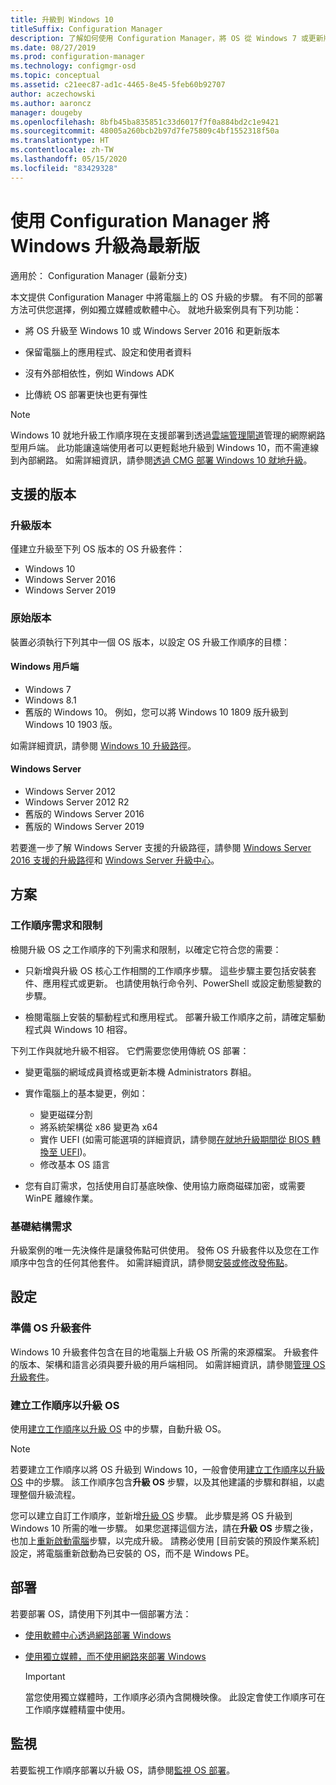 ```yaml
---
title: 升級到 Windows 10
titleSuffix: Configuration Manager
description: 了解如何使用 Configuration Manager，將 OS 從 Windows 7 或更新版本升級到 Windows 10。
ms.date: 08/27/2019
ms.prod: configuration-manager
ms.technology: configmgr-osd
ms.topic: conceptual
ms.assetid: c21eec87-ad1c-4465-8e45-5feb60b92707
author: aczechowski
ms.author: aaroncz
manager: dougeby
ms.openlocfilehash: 8bfb45ba835851c33d6017f7f0a884bd2c1e9421
ms.sourcegitcommit: 48005a260bcb2b97d7fe75809c4bf1552318f50a
ms.translationtype: HT
ms.contentlocale: zh-TW
ms.lasthandoff: 05/15/2020
ms.locfileid: "83429328"
---
```

# <a name="upgrade-windows-to-the-latest-version-with-configuration-manager"></a>使用 Configuration Manager 將 Windows 升級為最新版

適用於：  Configuration Manager (最新分支)

本文提供 Configuration Manager 中將電腦上的 OS 升級的步驟。 有不同的部署方法可供您選擇，例如獨立媒體或軟體中心。 就地升級案例具有下列功能：  

- 將 OS 升級至 Windows 10 或 Windows Server 2016 和更新版本

- 保留電腦上的應用程式、設定和使用者資料

- 沒有外部相依性，例如 Windows ADK

- 比傳統 OS 部署更快也更有彈性

> [!Note]  
> Windows 10 就地升級工作順序現在支援部署到透過[雲端管理閘道](../../core/clients/manage/cmg/plan-cloud-management-gateway.md)管理的網際網路型用戶端。 此功能讓遠端使用者可以更輕鬆地升級到 Windows 10，而不需連線到內部網路。 如需詳細資訊，請參閱[透過 CMG 部署 Windows 10 就地升級](deploy-a-task-sequence.md#deploy-windows-10-in-place-upgrade-via-cmg)。 <!-- 1357149 -->


## <a name="supported-versions"></a>支援的版本

### <a name="upgrade-version"></a>升級版本

僅建立升級至下列 OS 版本的 OS 升級套件：

- Windows 10
- Windows Server 2016
- Windows Server 2019

### <a name="original-version"></a>原始版本

裝置必須執行下列其中一個 OS 版本，以設定 OS 升級工作順序的目標：

#### <a name="windows-client"></a>Windows 用戶端

- Windows 7
- Windows 8.1
- 舊版的 Windows 10。 例如，您可以將 Windows 10 1809 版升級到 Windows 10 1903 版。  

如需詳細資訊，請參閱 [Windows 10 升級路徑](https://docs.microsoft.com/windows/deployment/upgrade/windows-10-upgrade-paths)。

#### <a name="windows-server"></a>Windows Server

- Windows Server 2012
- Windows Server 2012 R2
- 舊版的 Windows Server 2016
- 舊版的 Windows Server 2019

若要進一步了解 Windows Server 支援的升級路徑，請參閱 [Windows Server 2016 支援的升級路徑](https://docs.microsoft.com/windows-server/get-started/supported-upgrade-paths#upgrading-previous-retail-versions-of-windows-server-to-windows-server-2016)和 [Windows Server 升級中心](https://aka.ms/upgradecenter)。


## <a name="plan"></a><a name="BKMK_Plan"></a> 方案  

### <a name="task-sequence-requirements-and-limitations"></a>工作順序需求和限制

檢閱升級 OS 之工作順序的下列需求和限制，以確定它符合您的需要：  

- 只新增與升級 OS 核心工作相關的工作順序步驟。 這些步驟主要包括安裝套件、應用程式或更新。 也請使用執行命令列、PowerShell 或設定動態變數的步驟。  

- 檢閱電腦上安裝的驅動程式和應用程式。 部署升級工作順序之前，請確定驅動程式與 Windows 10 相容。  

下列工作與就地升級不相容。 它們需要您使用傳統 OS 部署：  

- 變更電腦的網域成員資格或更新本機 Administrators 群組。  

- 實作電腦上的基本變更，例如：

  - 變更磁碟分割
  - 將系統架構從 x86 變更為 x64
  - 實作 UEFI (如需可能選項的詳細資訊，請參閱[在就地升級期間從 BIOS 轉換至 UEFI](task-sequence-steps-to-manage-bios-to-uefi-conversion.md#bkmk_ipu))。
  - 修改基本 OS 語言  

- 您有自訂需求，包括使用自訂基底映像、使用協力廠商磁碟加密，或需要 WinPE 離線作業。  

### <a name="infrastructure-requirements"></a>基礎結構需求  

升級案例的唯一先決條件是讓發佈點可供使用。 發佈 OS 升級套件以及您在工作順序中包含的任何其他套件。 如需詳細資訊，請參閱[安裝或修改發佈點](../../core/servers/deploy/configure/install-and-configure-distribution-points.md)。


## <a name="configure"></a><a name="BKMK_Configure"></a> 設定  

### <a name="prepare-the-os-upgrade-package"></a>準備 OS 升級套件  

Windows 10 升級套件包含在目的地電腦上升級 OS 所需的來源檔案。 升級套件的版本、架構和語言必須與要升級的用戶端相同。 如需詳細資訊，請參閱[管理 OS 升級套件](../get-started/manage-operating-system-upgrade-packages.md)。  

### <a name="create-a-task-sequence-to-upgrade-the-os"></a>建立工作順序以升級 OS  

使用[建立工作順序以升級 OS](create-a-task-sequence-to-upgrade-an-operating-system.md) 中的步驟，自動升級 OS。  

> [!NOTE]  
> 若要建立工作順序以將 OS 升級到 Windows 10，一般會使用[建立工作順序以升級 OS](create-a-task-sequence-to-upgrade-an-operating-system.md) 中的步驟。 該工作順序包含**升級 OS** 步驟，以及其他建議的步驟和群組，以處理整個升級流程。
>
> 您可以建立自訂工作順序，並新增[升級 OS](../understand/task-sequence-steps.md#BKMK_UpgradeOS) 步驟。 此步驟是將 OS 升級到 Windows 10 所需的唯一步驟。 如果您選擇這個方法，請在**升級 OS** 步驟之後，也加上[重新啟動電腦](../understand/task-sequence-steps.md#BKMK_RestartComputer)步驟，以完成升級。 請務必使用 [目前安裝的預設作業系統]  設定，將電腦重新啟動為已安裝的 OS，而不是 Windows PE。  


## <a name="deploy"></a><a name="BKMK_Deploy"></a> 部署  

若要部署 OS，請使用下列其中一個部署方法：  

- [使用軟體中心透過網路部署 Windows](use-software-center-to-deploy-windows-over-the-network.md)  

- [使用獨立媒體，而不使用網路來部署 Windows](use-stand-alone-media-to-deploy-windows-without-using-the-network.md)  

  > [!IMPORTANT]  
  > 當您使用獨立媒體時，工作順序必須內含開機映像。 此設定會使工作順序可在工作順序媒體精靈中使用。


## <a name="monitor"></a>監視  

若要監視工作順序部署以升級 OS，請參閱[監視 OS 部署](monitor-operating-system-deployments.md)。  

